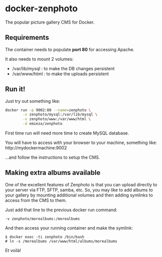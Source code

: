 # docker-zenphoto
The popular picture gallery CMS for Docker.

## Requirements
The container needs to populate **port 80** for accessing Apache.

It also needs to mount 2 volumes:
- /var/lib/mysql : to make the DB changes persistent
- /var/www/html : to make the uploads persistent

## Run it!
Just try out something like:
```sh
docker run -p 9002:80 --name=zenphoto \
        -v zenphoto/mysql:/var/lib/mysql \
        -v zenphoto/www:/var/www/html \
        -d emieza/zenphoto
```

First time run will need more time to create MySQL database.

You will have to access with your browser to your machine, something like:
        http://mydockermachine:9002

...and follow the instructions to setup the CMS.

## Making extra albums available
One of the excellent features of Zenphoto is that you can upload
directly to your server via FTP, SFTP, samba, etc. So, you may
like to add albums to your gallery by mounting additional volumes
and then adding symlinks to access from the CMS to them.

Just add that line to the previous docker run command:

    -v zenphoto/morealbums:/morealbums 


And then access your running container and make the symlink:

    $ docker exec -ti zenphoto /bin/bash
    # ln -s /morealbums /var/www/html/albums/morealbums

Et voilà!

